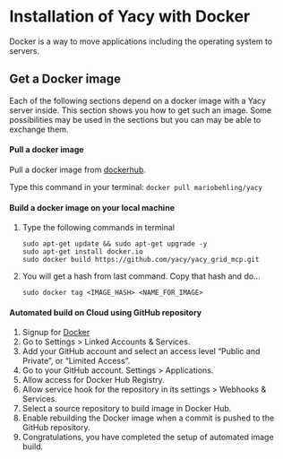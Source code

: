 # Installation of Yacy with Docker

Docker is a way to move applications including the operating system to servers.

## Get a Docker image

Each of the following sections depend on a docker image with a Yacy server inside.
This section shows you how to get such an image.
Some possibilities may be used in the sections but you can may be able to exchange them.

#### Pull a docker image
Pull a docker image from [dockerhub](https://hub.docker.com/r/mariobehling/yacy/).

Type this command in your terminal:
        ```
        docker pull mariobehling/yacy
        ```

#### Build a docker image on your local machine

1. Type the following commands in terminal
   ```
   sudo apt-get update && sudo apt-get upgrade -y
   sudo apt-get install docker.io
   sudo docker build https://github.com/yacy/yacy_grid_mcp.git
   ```

2. You will get a hash from last command. Copy that hash and do...
   ```
   sudo docker tag <IMAGE_HASH> <NAME_FOR_IMAGE>
   ```

#### Automated build on Cloud using GitHub repository

1. Signup for [Docker](https://cloud.docker.com/)
2. Go to Settings > Linked Accounts & Services.
3. Add your GitHub account and select an access level “Public and Private”, or “Limited Access”.
4. Go to your GitHub account. Settings > Applications.
5. Allow access for Docker Hub Registry.
6. Allow service hook for the repository in its settings > Webhooks & Services.
7. Select a source repository to build image in Docker Hub.
8. Enable rebuilding the Docker image when a commit is pushed to the GitHub repository.
9. Congratulations, you have completed the setup of automated image build.
